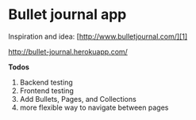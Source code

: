 Bullet journal app
==================

Inspiration and idea: [http://www.bulletjournal.com/][1]


  [1]: http://www.bulletjournal.com/

  http://bullet-journal.herokuapp.com/
 
 
**Todos**
 1. Backend testing
 2. Frontend testing
 3. Add Bullets, Pages, and Collections
 4. more flexible way to navigate between pages

 




